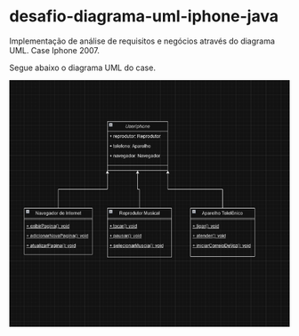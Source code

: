 # desafio-diagrama-uml-iphone-java
Implementação de análise de requisitos e negócios através do diagrama UML. Case Iphone 2007.

Segue abaixo o diagrama UML do case.

![Requisição no Insomnia](./src/diagramaUml.png "Imagem do diagrama UML")
